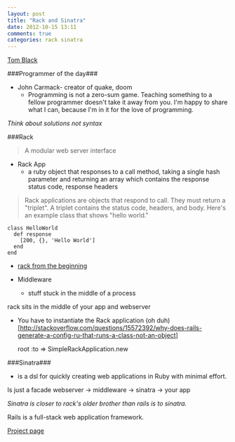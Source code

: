 ```yaml
---
layout: post
title: "Rack and Sinatra"
date: 2012-10-15 13:11
comments: true
categories: rack sinatra
---
```


[Tom Black](https://twitter.com/blacktm)

###Programmer of the day###
  - John Carmack- creator of quake, doom
    - Programming is not a zero-sum game. Teaching something to a fellow programmer doesn't take it away from you. I'm happy to share what I can, because I'm in it for the love of programming.

*Think about solutions not syntax*

###Rack 
>A modular web server interface

  - Rack App
    - a ruby object that responses to a call method, taking a single hash parameter and returning an array which contains the response status code, response headers

>Rack applications are objects that respond to call. They must return a "triplet". A triplet contains the status code, headers, and body. Here's an example class that shows "hello world."

    class HelloWorld
      def response
        [200, {}, 'Hello World']
      end
    end

  - [rack from the beginning](http://broadcastingadam.com/2012/07/rack_from_the_beginning/)

  - Middleware
    - stuff stuck in the middle of a process

rack sits in the middle of your app and webserver
  
  - You have to instantiate the Rack application (oh duh)[http://stackoverflow.com/questions/15572392/why-does-rails-generate-a-config-ru-that-runs-a-class-not-an-object]

    root :to => SimpleRackApplication.new

###Sinatra###
  - is a dsl for quickly creating web applications in Ruby with minimal effort.

Is just a facade 
webserver -> middleware -> sinatra -> your app

*Sinatra is closer to rack's older brother than rails is to sinatra.*

Rails is a full-stack web application framework.

[Project page](http://www.blacktm.com/docs/talks/building_web_apps_with_rack_and_sinatra)


###